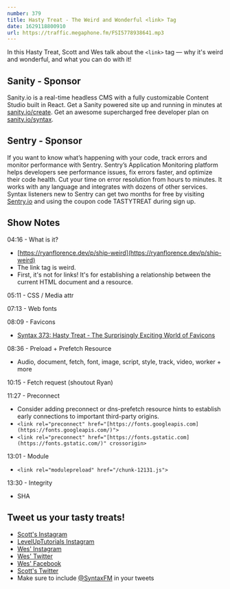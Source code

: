 ```yaml
---
number: 379
title: Hasty Treat - The Weird and Wonderful <link> Tag
date: 1629118800910
url: https://traffic.megaphone.fm/FSI5778938641.mp3
---
```


In this Hasty Treat, Scott and Wes talk about the `<link>` tag — why it's weird and wonderful, and what you can do with it!

## Sanity - Sponsor
Sanity.io is a real-time headless CMS with a fully customizable Content Studio built in React. Get a Sanity powered site up and running in minutes at [sanity.io/create](https://www.sanity.io/create). Get an awesome supercharged free developer plan on [sanity.io/syntax](https://www.sanity.io/syntax).

## Sentry - Sponsor
If you want to know what’s happening with your code, track errors and monitor performance with Sentry. Sentry’s Application Monitoring platform helps developers see performance issues, fix errors faster, and optimize their code health. Cut your time on error resolution from hours to minutes. It works with any language and integrates with dozens of other services. Syntax listeners new to Sentry can get two months for  free by visiting [Sentry.io](https://sentry.io) and using the coupon code TASTYTREAT during sign up.

## Show Notes
04:16 - What is it?
* [https://ryanflorence.dev/p/ship-weird](https://ryanflorence.dev/p/ship-weird) 
* The link tag is weird.
* First, it's not for links! It's for establishing a relationship between the current HTML document and a resource. 

05:11 - CSS / Media attr

07:13 - Web fonts

08:09 - Favicons
* [Syntax 373: Hasty Treat - The Surprisingly Exciting World of Favicons](https://syntax.fm/show/373/hasty-treat-the-surprisingly-exciting-world-of-favicons)

08:36 - Preload + Prefetch Resource
* Audio, document, fetch, font, image, script, style, track, video, worker + more

10:15 - Fetch request (shoutout Ryan)

11:27 - Preconnect
* Consider adding preconnect or dns-prefetch resource hints to establish early connections to important third-party origins.
* `<link rel="preconnect" href="[https://fonts.googleapis.com](https://fonts.googleapis.com/)">`
* `<link rel="preconnect" href="[https://fonts.gstatic.com](https://fonts.gstatic.com/)" crossorigin>`

13:01 - Module
* `<link rel="modulepreload" href="/chunk-12131.js">`

13:30 - Integrity
* SHA

## Tweet us your tasty treats!
* [Scott's Instagram](https://www.instagram.com/stolinski/)
* [LevelUpTutorials Instagram](https://www.instagram.com/LevelUpTutorials/)
* [Wes' Instagram](https://www.instagram.com/wesbos/)
* [Wes' Twitter](https://twitter.com/wesbos)
* [Wes' Facebook](https://www.facebook.com/wesbos.developer)
* [Scott's Twitter](https://twitter.com/stolinski)
* Make sure to include [@SyntaxFM](https://twitter.com/SyntaxFM) in your tweets